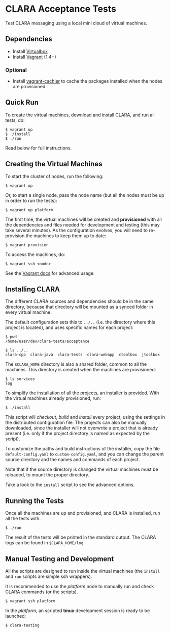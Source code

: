 # CLARA Acceptance Tests

Test CLARA messaging using a local mini cloud of virtual machines.

## Dependencies

- Install [Virtualbox](https://www.virtualbox.org/)
- Install [Vagrant](https://www.vagrantup.com/) (1.4+)

### Optional

- Install [vagrant-cachier](https://github.com/fgrehm/vagrant-cachier) to
  cache the packages installed when the nodes are provisioned.


## Quick Run

To create the virtual machines, download and install CLARA, and run all tests,
do:

    $ vagrant up
    $ ./install
    $ ./run

Read below for full instructions.

## Creating the Virtual Machines

To start the cluster of nodes, run the following:

    $ vagrant up

Or, to start a single node, pass the node name (but all the nodes must be up
in order to run the tests):

    $ vagrant up platform

The first time, the virtual machines will be created and **provisioned** with
all the dependencies and files needed for development and testing (this may
take several minutes).
As the configuration evolves, you will need to re-provision the machines to
keep them up to date:

    $ vagrant provision

To access the machines, do:

    $ vagrant ssh <node>

See the [Vagrant docs][vd] for advanced usage.

[vd]: https://docs.vagrantup.com/v2/getting-started/index.html


## Installing CLARA

The different CLARA sources and dependencies should be in the same directory,
because that directory will be mounted as a synced folder in every virtual
machine.

The default configuration sets this to `../..` (i.e. the directory where this
project is located), and uses specific names for each project:

    $ pwd
    /home/user/dev/clara-tests/acceptance

    $ ls ../..
    clara-cpp  clara-java  clara-tests  clara-webapp  ctoolbox  jtoolbox

The `$CLARA_HOME` directory is also a shared folder, common to all the
machines. This directory is created when the machines are provisioned:

    $ ls services
    log

To simplify the installation of all the projects, an installer is provided.
With the virtual machines already provisioned, run:

    $ ./install

This script will _checkout_, _build_ and _install_ every project,
using the settings in the distributed configuration file.
The projects can also be manually downloaded,
since the installer will not overwrite a project that is already present
(i.e. only if the project directory is named as expected by the script).

To customize the paths and build instructions of the installer,
copy the file `default-config.yaml` to `custom-config.yaml`,
and you can change the parent source directory and the names and commands
of each project.

Note that if the source directory is changed the virtual machines must be
reloaded, to mount the proper directory.

Take a look to the `install` script to see the advanced options.


## Running the Tests

Once all the machines are up and provisioned, and CLARA is installed,
run all the tests with:

    $ ./run

The result of the tests will be printed in the standard output.
The CLARA logs can be found in `$CLARA_HOME/log`.


## Manual Testing and Development

All the scripts are designed to run inside the virtual machines (the
`install` and `run` scripts are simple ssh wrappers).

It is recommended to use the _platform_ node to manually run and check CLARA
commands (or the scripts).

    $ vagrant ssh platform

In the _platform_, an scripted **tmux** development session is ready to be
launched:

    $ clara-testing
